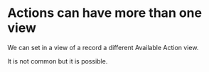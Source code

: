 # Actions can have more than one view

We can set in a view of a record a different Available Action view.

It is not common but it is possible.
